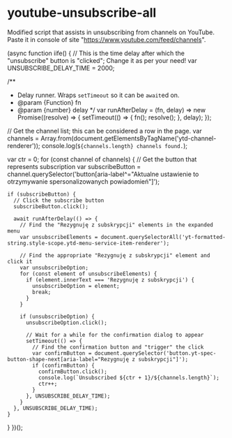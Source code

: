 # youtube-unsubscribe-all
Modified script that assists in unsubscribing from channels on YouTube.
Paste it in console of site "https://www.youtube.com/feed/channels".


(async function iife() {
  // This is the time delay after which the "unsubscribe" button is "clicked"; Change it as per your need!
  var UNSUBSCRIBE_DELAY_TIME = 2000;

  /**
   * Delay runner. Wraps `setTimeout` so it can be `await`ed on.
   * @param {Function} fn
   * @param {number} delay
   */
  var runAfterDelay = (fn, delay) => new Promise((resolve) => {
    setTimeout(() => {
      fn();
      resolve();
    }, delay);
  });

  // Get the channel list; this can be considered a row in the page.
  var channels = Array.from(document.getElementsByTagName('ytd-channel-renderer'));
  console.log(`${channels.length} channels found.`);

  var ctr = 0;
  for (const channel of channels) {
    // Get the button that represents subscription
    var subscribeButton = channel.querySelector('button[aria-label^="Aktualne ustawienie to otrzymywanie spersonalizowanych powiadomień"]');

    if (subscribeButton) {
      // Click the subscribe button
      subscribeButton.click();

      await runAfterDelay(() => {
        // Find the "Rezygnuję z subskrypcji" elements in the expanded menu
        var unsubscribeElements = document.querySelectorAll('yt-formatted-string.style-scope.ytd-menu-service-item-renderer');

        // Find the appropriate "Rezygnuję z subskrypcji" element and click it
        var unsubscribeOption;
        for (const element of unsubscribeElements) {
          if (element.innerText === 'Rezygnuję z subskrypcji') {
            unsubscribeOption = element;
            break;
          }
        }

        if (unsubscribeOption) {
          unsubscribeOption.click();

          // Wait for a while for the confirmation dialog to appear
          setTimeout(() => {
            // Find the confirmation button and "trigger" the click
            var confirmButton = document.querySelector('button.yt-spec-button-shape-next[aria-label="Rezygnuję z subskrypcji"]');
            if (confirmButton) {
              confirmButton.click();
              console.log(`Unsubscribed ${ctr + 1}/${channels.length}`);
              ctr++;
            }
          }, UNSUBSCRIBE_DELAY_TIME);
        }
      }, UNSUBSCRIBE_DELAY_TIME);
    }
  }
})();
